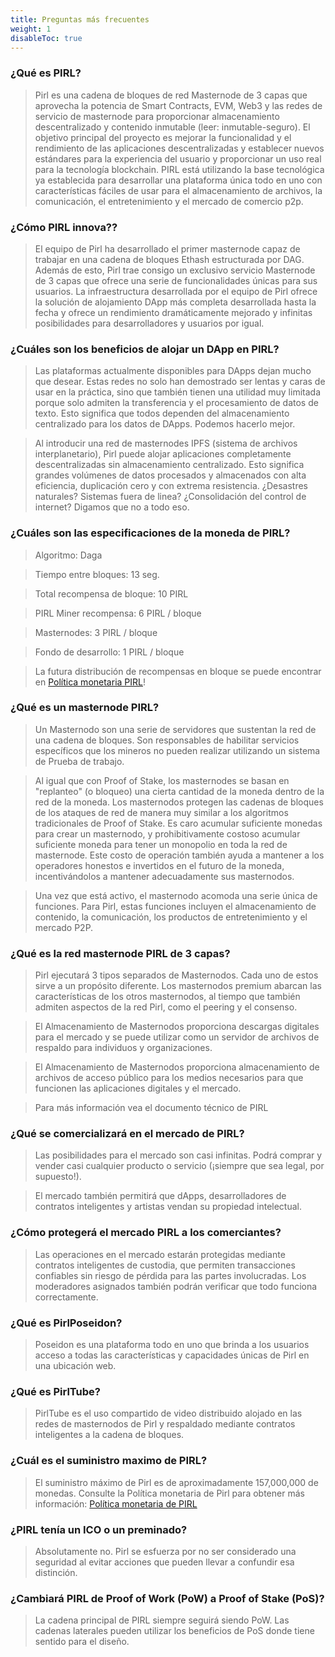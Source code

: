 ```yaml
---
title: Preguntas más frecuentes
weight: 1
disableToc: true
---
```


### ¿Qué es PIRL?
> Pirl es una cadena de bloques de red Masternode de 3 capas que aprovecha la potencia de Smart Contracts, EVM, Web3 y las redes de servicio de masternode para proporcionar almacenamiento descentralizado y contenido inmutable (leer: inmutable-seguro). El objetivo principal del proyecto es mejorar la funcionalidad y el rendimiento de las aplicaciones descentralizadas y establecer nuevos estándares para la experiencia del usuario y proporcionar un uso real para la tecnología blockchain. PIRL está utilizando la base tecnológica ya establecida para desarrollar una plataforma única todo en uno con características fáciles de usar para el almacenamiento de archivos, la comunicación, el entretenimiento y el mercado de comercio p2p.

### ¿Cómo PIRL innova??
> El equipo de Pirl ha desarrollado el primer masternode capaz de trabajar en una cadena de bloques Ethash estructurada por DAG. Además de esto, Pirl trae consigo un exclusivo servicio Masternode de 3 capas que ofrece una serie de funcionalidades únicas para sus usuarios. La infraestructura desarrollada por el equipo de Pirl ofrece la solución de alojamiento DApp más completa desarrollada hasta la fecha y ofrece un rendimiento dramáticamente mejorado y infinitas posibilidades para desarrolladores y usuarios por igual.

### ¿Cuáles son los beneficios de alojar un DApp en PIRL?
> Las plataformas actualmente disponibles para DApps dejan mucho que desear. Estas redes no solo han demostrado ser lentas y caras de usar en la práctica, sino que también tienen una utilidad muy limitada porque solo admiten la transferencia y el procesamiento de datos de texto. Esto significa que todos dependen del almacenamiento centralizado para los datos de DApps. Podemos hacerlo mejor.

> Al introducir una red de masternodes IPFS (sistema de archivos interplanetario), Pirl puede alojar aplicaciones completamente descentralizadas sin almacenamiento centralizado. Esto significa grandes volúmenes de datos procesados y almacenados con alta eficiencia, duplicación cero y con extrema resistencia. ¿Desastres naturales? Sistemas fuera de linea? ¿Consolidación del control de internet? Digamos que no a todo eso.

### ¿Cuáles son las especificaciones de la moneda de PIRL?
> Algoritmo: Daga

> Tiempo entre bloques: 13 seg.

> Total recompensa de bloque: 10 PIRL

> PIRL Miner recompensa: 6 PIRL / bloque

> Masternodes: 3 PIRL / bloque

> Fondo de desarrollo: 1 PIRL / bloque

> La futura distribución de recompensas en bloque se puede encontrar en [Política monetaria PIRL](https://pirl.io/en/monetary-policy)!

### ¿Qué es un masternode PIRL?
> Un Masternodo son una serie de servidores que sustentan la red de una cadena de bloques. Son responsables de habilitar servicios específicos que los mineros no pueden realizar utilizando un sistema de Prueba de trabajo.

> Al igual que con Proof of Stake, los masternodes se basan en "replanteo" (o bloqueo) una cierta cantidad de la moneda dentro de la red de la moneda. Los masternodos protegen las cadenas de bloques de los ataques de red de manera muy similar a los algoritmos tradicionales de Proof of Stake. Es caro acumular suficiente monedas para crear un masternodo, y prohibitivamente costoso acumular suficiente moneda para tener un monopolio en toda la red de masternode. Este costo de operación también ayuda a mantener a los operadores honestos e invertidos en el futuro de la moneda, incentivándolos a mantener adecuadamente sus masternodos.

> Una vez que está activo, el masternodo acomoda una serie única de funciones. Para Pirl, estas funciones incluyen el almacenamiento de contenido, la comunicación, los productos de entretenimiento y el mercado P2P.

### ¿Qué es la red masternode PIRL de 3 capas?
> Pirl ejecutará 3 tipos separados de Masternodos. Cada uno de estos sirve a un propósito diferente. Los masternodos premium abarcan las características de los otros masternodos, al tiempo que también admiten aspectos de la red Pirl, como el peering y el consenso.

> El Almacenamiento de Masternodos proporciona descargas digitales para el mercado y se puede utilizar como un servidor de archivos de respaldo para individuos y organizaciones.

> El Almacenamiento de Masternodos proporciona almacenamiento de archivos de acceso público para los medios necesarios para que funcionen las aplicaciones digitales y el mercado.

> Para más información vea el documento técnico de PIRL

### ¿Qué se comercializará en el mercado de PIRL?
> Las posibilidades para el mercado son casi infinitas. Podrá comprar y vender casi cualquier producto o servicio (¡siempre que sea legal, por supuesto!).

> El mercado también permitirá que dApps, desarrolladores de contratos inteligentes y artistas vendan su propiedad intelectual.

### ¿Cómo protegerá el mercado PIRL a los comerciantes?
> Las operaciones en el mercado estarán protegidas mediante contratos inteligentes de custodia, que permiten transacciones confiables sin riesgo de pérdida para las partes involucradas. Los moderadores asignados también podrán verificar que todo funciona correctamente.

### ¿Qué es PirlPoseidon?
> Poseidon es una plataforma todo en uno que brinda a los usuarios acceso a todas las características y capacidades únicas de Pirl en una ubicación web.

### ¿Qué es PirlTube?
> PirlTube es el uso compartido de video distribuido alojado en las redes de masternodos de Pirl y respaldado mediante contratos inteligentes a la cadena de bloques.

### ¿Cuál es el suministro maximo de PIRL?
> El suministro máximo de Pirl es de aproximadamente 157,000,000 de monedas. Consulte la Política monetaria de Pirl para obtener más información: [Política monetaria de PIRL](https://pirl.io/en/monetary-policy)

### ¿PIRL tenía un ICO o un preminado?
> Absolutamente no. Pirl se esfuerza por no ser considerado una seguridad al evitar acciones que pueden llevar a confundir esa distinción.

### ¿Cambiará PIRL de Proof of Work (PoW) a Proof of Stake (PoS)?
> La cadena principal de PIRL siempre seguirá siendo PoW. Las cadenas laterales pueden utilizar los beneficios de PoS donde tiene sentido para el diseño.
